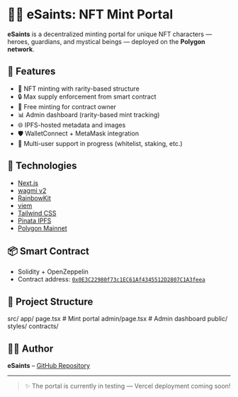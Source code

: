 # 🧙‍♂️ eSaints: NFT Mint Portal

**eSaints** is a decentralized minting portal for unique NFT characters — heroes, guardians, and mystical beings — deployed on the **Polygon network**.

## 🚀 Features

- 🎨 NFT minting with rarity-based structure
- 🔒 Max supply enforcement from smart contract
- 🧠 Free minting for contract owner
- 📊 Admin dashboard (rarity-based mint tracking)
- 🌐 IPFS-hosted metadata and images
- 🛡️ WalletConnect + MetaMask integration
- 💬 Multi-user support in progress (whitelist, staking, etc.)

## 🧠 Technologies

- [Next.js](https://nextjs.org/)
- [wagmi v2](https://wagmi.sh/)
- [RainbowKit](https://www.rainbowkit.com/)
- [viem](https://viem.sh/)
- [Tailwind CSS](https://tailwindcss.com/)
- [Pinata IPFS](https://www.pinata.cloud/)
- [Polygon Mainnet](https://polygon.technology/)

## 📦 Smart Contract

- Solidity + OpenZeppelin
- Contract address: [`0x0E3C22980f73c1EC61Af4345512D2807C1A3feea`](https://polygonscan.com/address/0x0E3C22980f73c1EC61Af4345512D2807C1A3feea)

## 📁 Project Structure

src/
app/
page.tsx # Mint portal
admin/page.tsx # Admin dashboard
public/
styles/
contracts/


## 🧑‍💻 Author

**eSaints** – [GitHub Repository](https://github.com/e-Saints/eSaints)

---

> ✨ The portal is currently in testing — Vercel deployment coming soon!
